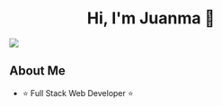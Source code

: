 <div align="center">
<h1 align="center">Hi, I'm Juanma 👋</h1>
</div>
<img src="https://freeimage.host/i/JVTiyRS">


## About Me

- ⭐ Full Stack Web Developer ⭐ 

<br>

